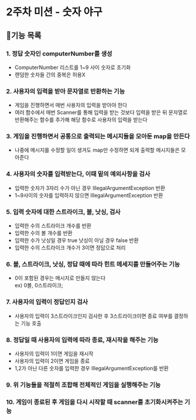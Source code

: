 # 2주차 미션 - 숫자 야구

## 🚀기능 목록

### 1. 정답 숫자인 computerNumber를 생성

- ComputerNumber 리스트를 1~9 사이 숫자로 초기화
- 랜덤한 숫자들 간의 중복은 허용X

### 2. 사용자의 입력을 받아 문자열로 반환하는 기능

- 게임을 진행하면서 매번 사용자의 입력을 받아야 한다
- 여러 함수에서 매번 Scanner를 통해 입력을 받는 것보다 입력을 받은 뒤 문자열로 반환해주는 함수를 추가해 해당 함수로 사용자의 입력을 받는다

### 3. 게임을 진행하면서 공통으로 출력되는 메시지들을 모아둔 map을 만든다

- 나중에 메시지를 수정할 일이 생겨도 map만 수정하면 되게 출력할 메시지들은 모아준다

### 4. 사용자의 숫자를 입력받는다, 이때 밑의 예외사항을 검사

- 입력한 숫자가 3자리 수가 아닌 경우 IllegalArgumentException 반환
- 1~9사이의 숫자를 입력하지 않으면 IllegalArgumentException 반환

### 5. 입력 숫자에 대한 스트라이크, 볼, 낫싱, 검사

- 입력한 수의 스트라이크 개수를 반환
- 입력한 수의 볼 개수를 반환
- 입력한 수가 낫싱일 경우 true 낫싱이 아닐 경우 false 반환
- 입력한 수의 스트라이크 개수가 3이면 정답으로 처리

### 6. 볼, 스트라이크, 낫싱, 정답 때에 따라 힌트 메세지를 만들어주는 기능

- 0이 포함된 경우는 메시지로 만들지 않는다  
  ex) 0볼, 0스트라이크;

### 7. 사용자의 입력이 정답인지 검사

- 사용자의 입력이 3스트라이크인지 검사한 후 3스트라이크이면 종료 여부를 결정하는 기능 호출

### 8. 정답일 때 사용자의 입력에 따라 종료, 재시작을 해주는 기능

- 사용자의 입력이 1이면 게임을 재시작
- 사용자의 입력이 2이면 게임을 종료
- 1,2가 아닌 다른 숫자를 입력한 경우 IllegalArgumentException를 반환

### 9. 위 기능들을 적절히 조합해 전체적인 게임을 실행해주는 기능

### 10. 게임이 종료된 후 게임을 다시 시작할 때 scanner를 초기화시켜주는 기능 


